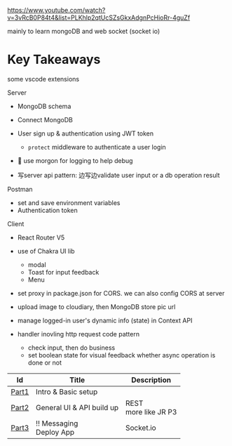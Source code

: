 https://www.youtube.com/watch?v=3vRcB0P84t4&list=PLKhlp2qtUcSZsGkxAdgnPcHioRr-4guZf

mainly to learn mongoDB and web socket (socket io)





# Key Takeaways

some vscode extensions



Server

+ MongoDB schema
+ Connect MongoDB
+ User sign up & authentication using JWT token
  + `protect` middleware to authenticate a user login

+ :gem: use morgon for logging to help debug
+ 写server api pattern: 边写边validate user input or a db operation result

Postman

+ set and save environment variables
+ Authentication token



Client

+ React Router V5 
+ use of Chakra UI lib
  + modal
  + Toast for input feedback
  + Menu

+ set proxy in package.json for CORS. we can also config CORS at server 
+ upload image to cloudiary, then MongoDB store pic url
+ manage logged-in user's dynamic info (state) in Context API
+ handler inovling http request code pattern
  + check input, then do business
  + set boolean state for visual feedback whether async operation is done or not







| Id                  | Title                                | Description              |
| ------------------- | ------------------------------------ | ------------------------ |
| [Part1](./part1.md) | Intro & Basic setup                  |                          |
| [Part2](./part2.md) | General UI & API build up            | REST <br>more like JR P3 |
| [Part3](./part3.md) | :bangbang: Messaging <br> Deploy App | Socket.io                |

